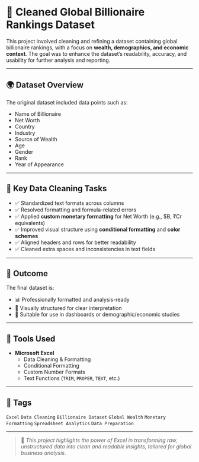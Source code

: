 # 💼 Cleaned Global Billionaire Rankings Dataset

This project involved cleaning and refining a dataset containing global billionaire rankings, with a focus on **wealth, demographics, and economic context**. The goal was to enhance the dataset’s readability, accuracy, and usability for further analysis and reporting.

---

## 🌍 Dataset Overview

The original dataset included data points such as:
- Name of Billionaire  
- Net Worth  
- Country  
- Industry  
- Source of Wealth  
- Age  
- Gender  
- Rank  
- Year of Appearance

---

## 🧹 Key Data Cleaning Tasks

- ✅ Standardized text formats across columns  
- ✅ Resolved formatting and formula-related errors  
- ✅ Applied **custom monetary formatting** for Net Worth (e.g., $B, ₹Cr equivalents)  
- ✅ Improved visual structure using **conditional formatting** and **color schemes**  
- ✅ Aligned headers and rows for better readability  
- ✅ Cleaned extra spaces and inconsistencies in text fields

---

## 🎯 Outcome

The final dataset is:
- 📊 Professionally formatted and analysis-ready  
- 📁 Visually structured for clear interpretation  
- 💯 Suitable for use in dashboards or demographic/economic studies

---

## 📂 Tools Used

- **Microsoft Excel**  
  - Data Cleaning & Formatting  
  - Conditional Formatting  
  - Custom Number Formats  
  - Text Functions (`TRIM`, `PROPER`, `TEXT`, etc.)

---

## 🔖 Tags

`Excel` `Data Cleaning` `Billionaire Dataset` `Global Wealth` `Monetary Formatting` `Spreadsheet Analytics` `Data Preparation`

---

> 📌 *This project highlights the power of Excel in transforming raw, unstructured data into clean and readable insights, tailored for global business analysis.*